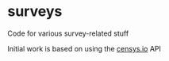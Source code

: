# surveys

Code for various survey-related stuff

Initial work is based on using the [censys.io](https://censys.io/) API

